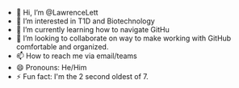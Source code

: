 - 👋 Hi, I’m @LawrenceLett
- 👀 I’m interested in T1D and Biotechnology  
- 🌱 I’m currently learning how to navigate GitHu
- 💞️ I’m looking to collaborate on way to make working with GitHub comfortable and organized.
- 📫 How to reach me via email/teams
- 😄 Pronouns: He/Him
- ⚡ Fun fact: I'm the 2 second oldest of 7. 

<!---
LawrenceLett/LawrenceLett is a ✨ special ✨ repository because its `README.md` (this file) appears on your GitHub profile.
You can click the Preview link to take a look at your changes.
--->
